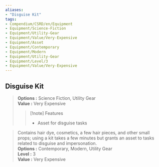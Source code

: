 ```yaml
---
aliases:
- "Disguise Kit"
tags:
- Compendium/CSRD/en/Equipment
- Equipment/Science-Fiction
- Equipment/Utility-Gear
- Equipment/Value/Very-Expensive
- Equipment/Asset
- Equipment/Contemporary
- Equipment/Modern
- Equipment/Utility-Gear
- Equipment/Level/3
- Equipment/Value/Very-Expensive
---
```


  
## Disguise Kit  
  
>  
> **Options :** Science Fiction, Utility Gear  
> **Value :** Very Expensive  
>>[!note] Features  
>> - Asset for disguise tasks  
  
>Contains hair dye, cosmetics, a few hair pieces, and other small props; using a kit takes a few minutes but grants an asset to tasks related to disguise and impersonation.  
> **Options :** Contemporary, Modern, Utility Gear  
> **Level :** 3  
> **Value :** Very Expensive